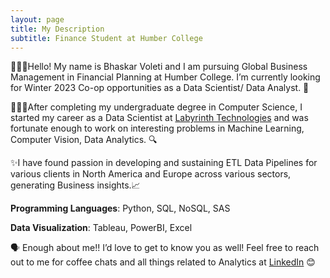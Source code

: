 ```yaml
---
layout: page
title: My Description
subtitle: Finance Student at Humber College
---
```


🙋🏾‍♂️Hello! My name is Bhaskar Voleti and I am pursuing Global Business Management in Financial Planning at Humber College. I’m currently looking for Winter 2023 Co-op opportunities as a Data Scientist/ Data Analyst. 💼

👨🏾‍🎓After completing my undergraduate degree in Computer Science, I started my career as a Data Scientist at [Labyrinth Technologies](https://labyrinth.ai/) and was fortunate enough to work on interesting problems in Machine Learning, Computer Vision, Data Analytics. 🔍

 ✨I have found passion in developing and sustaining ETL Data Pipelines for various clients in North America and Europe across various sectors, generating Business insights.📈

**Programming Languages**: Python, SQL, NoSQL, SAS 

**Data Visualization**: Tableau, PowerBI, Excel

🗣 Enough about me!! I’d love to get to know you as well! Feel free to reach out to me for coffee chats and all things related to Analytics at [LinkedIn](https://www.linkedin.com/in/bhaskar-voleti-profile/) 😊
